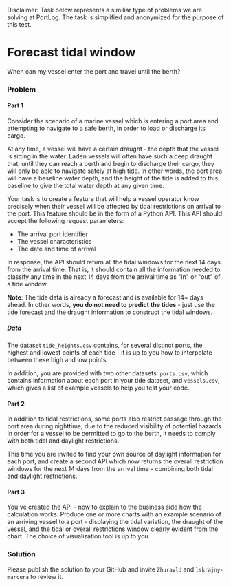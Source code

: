 Disclaimer: Task below represents a similiar type of problems we are solving at PortLog. The task is simplified and anonymized for the purpose of this test.

# Forecast tidal window

When can my vessel enter the port and travel until the berth?

### Problem

#### Part 1

Consider the scenario of a marine vessel which is entering a port area and attempting to navigate to a safe berth, in order to load or discharge its cargo.

At any time, a vessel will have a certain draught - the depth that the vessel is sitting in the water. Laden vessels will often have such a deep draught that, until they can reach a berth and begin to discharge their cargo, they will only be able to navigate safely at high tide. In other words, the port area will have a baseline water depth, and the height of the tide is added to this baseline to give the total water depth at any given time.

Your task is to create a feature that will help a vessel operator know precisely when their vessel will be affected by tidal restrictions on arrival to the port.
This feature should be in the form of a Python API. This API should accept the following request parameters:
- The arrival port identifier
- The vessel characteristics
- The date and time of arrival

In response, the API should return all the tidal windows for the next 14 days from the arrival time. That is, it should contain all the information needed to classify any time in the next 14 days from the arrival time as "in" or "out" of a tide window.

**Note**: The tide data is already a forecast and is available for 14+ days ahead. In other words, **you do not need to predict the tides** - just use the tide forecast and the draught information to construct the tidal windows.

##### Data

The dataset `tide_heights.csv` contains, for several distinct ports, the highest and lowest points of each tide - it is up to you how to interpolate between these high and low points.

In addition, you are provided with two other datasets: `ports.csv`, which contains information about each port in your tide dataset, and `vessels.csv`, which gives a list of example vessels to help you test your code.

#### Part 2

In addition to tidal restrictions, some ports also restrict passage through the port area during nighttime, due to the reduced visibility of potential hazards. In order for a vessel to be permitted to go to the berth, it needs to comply with both tidal and daylight restrictions.

This time you are invited to find your own source of daylight information for each port, and create a second API which now returns the overall restriction windows for the next 14 days from the arrival time - combining both tidal and daylight restrictions.

#### Part 3

You've created the API - now to explain to the business side how the calculation works. Produce one or more charts with an example scenario of an arriving vessel to a port - displaying the tidal variation, the draught of the vessel, and the tidal or overall restrictions window clearly evident from the chart. The choice of visualization tool is up to you.

### Solution
Please publish the solution to your GitHub and invite `Zhuravld` and `lskrajny-marcura` to review it.
